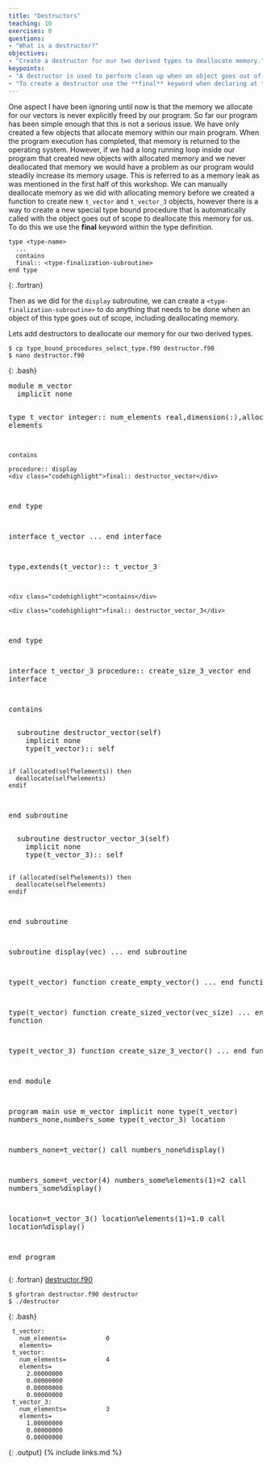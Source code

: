 ```yaml
---
title: "Destructors"
teaching: 10
exercises: 0
questions:
- "What is a destructor?"
objectives:
- "Create a destructor for our two derived types to deallocate memory."
keypoints:
- "A destructor is used to perform clean up when an object goes out of scope."
- "To create a destructor use the **final** keyword when declaring at type bound procedure instead of the procedure keyword."
---
```

One aspect I have been ignoring until now is that the memory we allocate for our vectors is never explicitly freed by our program. So far our program has been simple enough that this is not a serious issue. We have only created a few objects that allocate memory within our main program. When the program execution has completed, that memory is returned to the operating system. However, if we had a long running loop inside our program that created new objects with allocated memory and we never deallocated that memory we would have a problem as our program would steadily increase its memory usage. This is referred to as a memory leak as was mentioned in the first half of this workshop. We can manually deallocate memory as we did with allocating memory before we created a function to create new `t_vector` and `t_vector_3` objects, however there is a way to create a new special type bound procedure that is automatically called with the object goes out of scope to deallocate this memory for us. To do this we use the **final** keyword within the type definition.

~~~
type <type-name>
  ...
  contains
  final:: <type-finalization-subroutine>
end type
~~~
{: .fortran}

Then as we did for the `display` subroutine, we can create a `<type-finalization-subroutine>` to do anything that needs to be done when an object of this type goes out of scope, including deallocating memory.

Lets add destructors to deallocate our memory for our two derived types.

~~~
$ cp type_bound_procedures_select_type.f90 destructor.f90
$ nano destructor.f90
~~~
{: .bash}
<div class="gitfile" markdown="1">
<div class="language-plaintext fortran highlighter-rouge">
<div class="highlight">
<pre class="highlight">
module m_vector
  implicit none
  
  type t_vector
    integer:: num_elements
    real,dimension(:),allocatable:: elements
    
    contains
    
    procedure:: display
    <div class="codehighlight">final:: destructor_vector</div>
    
  end type
  
  interface t_vector
    ...
  end interface
  
  type,extends(t_vector):: t_vector_3
    
    <div class="codehighlight">contains</div>
    
    <div class="codehighlight">final:: destructor_vector_3</div>
    
  end type
  
  interface t_vector_3
    procedure:: create_size_3_vector
  end interface
  
  contains
  
<div class="codehighlight">  subroutine destructor_vector(self)
    implicit none
    type(t_vector):: self
    
    if (allocated(self%elements)) then
      deallocate(self%elements)
    endif
  end subroutine</div>
  
<div class="codehighlight">  subroutine destructor_vector_3(self)
    implicit none
    type(t_vector_3):: self
    
    if (allocated(self%elements)) then
      deallocate(self%elements)
    endif
  end subroutine</div>
  
  subroutine display(vec)
    ...
  end subroutine
  
  type(t_vector) function create_empty_vector()
    ...
  end function
  
  type(t_vector) function create_sized_vector(vec_size)
    ...
  end function
  
  type(t_vector_3) function create_size_3_vector()
    ...
  end function
  
end module

program main
  use m_vector
  implicit none
  type(t_vector) numbers_none,numbers_some
  type(t_vector_3) location
  
  numbers_none=t_vector()
  call numbers_none%display()
  
  numbers_some=t_vector(4)
  numbers_some%elements(1)=2
  call numbers_some%display()
  
  location=t_vector_3()
  location%elements(1)=1.0
  call location%display()
  
end program
</pre></div></div>
{: .fortran}
[destructor.f90](https://github.com/acenet-arc/fortran_oop_as_a_second_language/blob/gh-pages/code/destructor.f90)
</div>

~~~
$ gfortran destructor.f90 destructor
$ ./destructor
~~~
{: .bash}
~~~
 t_vector:
   num_elements=           0
   elements=
 t_vector:
   num_elements=           4
   elements=
     2.00000000    
     0.00000000    
     0.00000000    
     0.00000000    
 t_vector_3:
   num_elements=           3
   elements=
     1.00000000    
     0.00000000    
     0.00000000   
~~~
{: .output}
{% include links.md %}

